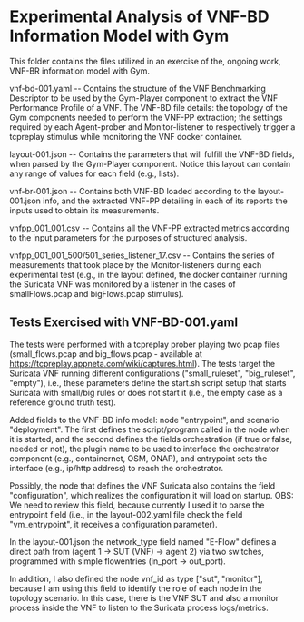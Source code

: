 # Experimental Analysis of VNF-BD Information Model with Gym

This folder contains the files utilized in an exercise of the, ongoing work, VNF-BR information model with Gym. 

vnf-bd-001.yaml -- Contains the structure of the VNF Benchmarking Descriptor to be used by the Gym-Player component to extract the VNF Performance Profile of a VNF. The VNF-BD file details: the topology of the Gym components needed to perform the VNF-PP extraction; the settings required by each Agent-prober and Monitor-listener to respectively trigger a tcpreplay stimulus while monitoring the VNF docker container. 


layout-001.json -- Contains the parameters that will fulfill the VNF-BD fields, when parsed by the Gym-Player component. Notice this layout can contain any range of values for each field (e.g., lists).

vnf-br-001.json -- Contains both VNF-BD loaded according to the layout-001.json info, and the extracted VNF-PP detailing in each of its reports the inputs used to obtain its measurements. 

vnfpp_001_001.csv -- Contains all the VNF-PP extracted metrics according to the input parameters for the purposes of structured analysis.

vnfpp_001_001_500/501_series_listener_17.csv -- Contains the series of measurements that took place by the Monitor-listeners during each experimental test (e.g., in the layout defined, the docker container running the Suricata VNF was monitored by a listener in the cases of smallFlows.pcap and bigFlows.pcap stimulus).


## Tests Exercised with VNF-BD-001.yaml

The tests were performed with a tcpreplay prober playing two pcap files (small_flows.pcap and big_flows.pcap - available at https://tcpreplay.appneta.com/wiki/captures.html). 
The tests target the Suricata VNF running different configurations ("small_ruleset", "big_ruleset", "empty"), i.e., these parameters define the start.sh script setup that starts Suricata with small/big rules or does not start it (i.e., the empty case as a reference ground truth test).

Added fields to the VNF-BD info model: node "entrypoint", and scenario "deployment". The first defines the script/program called in the node when it is started, and the second defines the fields orchestration (if true or false, needed or not), the plugin name to be used to interface the orchestrator component (e.g., containernet, OSM, ONAP), and entrypoint sets the interface (e.g., ip/http address) to reach the orchestrator.

Possibly, the node that defines the VNF Suricata also contains the field "configuration", which realizes the configuration it will load on startup. OBS: We need to review this field, because currently I used it to parse the entrypoint field (i.e., in the layout-002.yaml file check the field "vm_entrypoint", it receives a configuration parameter).

In the layout-001.json the network_type field named "E-Flow" defines a direct path from (agent 1 -> SUT (VNF) -> agent 2) via two switches, programmed with simple flowentries (in_port -> out_port).

In addition, I also defined the node vnf_id as type ["sut", "monitor"], because I am using this field to identify the role of each node in the topology scenario. In this case, there is the VNF SUT and also a monitor process inside the VNF to listen to the Suricata process logs/metrics. 


